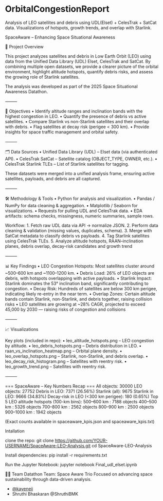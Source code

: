 # OrbitalCongestionReport
Analysis of LEO satellites and debris using UDL(Elset) + CelesTrak + SatCat data. Visualizations of hotspots, growth trends, and overlap with Starlink.

SpaceAware – Enhancing Space Situational Awareness

📌 Project Overview

This project analyzes satellites and debris in Low Earth Orbit (LEO) using data from the Unified Data Library  (UDL) Elset, CelesTrak and SatCat.
By combining multiple open datasets, we provide a clearer picture of the orbital environment, highlight altitude hotspots, quantify debris risks, and assess the growing role of Starlink satellites.

The analysis was developed as part of the 2025 Space Situational Awareness Datathon.

⸻

🎯 Objectives
	•	Identify altitude ranges and inclination bands with the highest congestion in LEO.
	•	Quantify the presence of debris vs active satellites.
	•	Compare Starlink vs non-Starlink satellites and their overlap with debris.
	•	Flag satellites at decay risk (perigee < 300 km).
	•	Provide insights for space traffic management and orbital safety.

⸻

🗂️ Data Sources
	•	Unified Data Library (UDL) – Elset data (via authenticated API).
	•	CelesTrak SatCat – Satellite catalog (OBJECT_TYPE, OWNER, etc.).
	•	CelesTrak Starlink TLEs – List of Starlink satellites for tagging.

These datasets were merged into a unified analysis frame, ensuring active satellites, payloads, and debris are all captured.

⸻

🛠️ Methodology & Tools
	•	Python for analysis and visualization.
	•	Pandas / NumPy for data cleaning & aggregation.
	•	Matplotlib / Seaborn for visualizations.
	•	Requests for pulling UDL and CelesTrak data.
	•	EDA artifacts: schema checks, missingness, numeric summaries, sample rows.

Workflow:
	1.	Fetch raw UDL data via API → normalize JSON.
	2.	Perform data cleaning & validation (missing values, duplicates, schema).
	3.	Merge with SatCat metadata to classify debris vs payloads.
	4.	Tag Starlink satellites using CelesTrak TLEs.
	5.	Analyze altitude hotspots, RAAN–inclination planes, debris overlap, decay-risk candidates and growth trend

⸻

📊 Key Findings
	•	LEO Congestion Hotspots: Most satellites cluster around ~500–600 km and ~1100–1200 km.
	•	Debris Load: 26% of LEO objects are debris, with hotspots overlapping with active payloads.
	•	Starlink Impact: Starlink dominates the 53° inclination band, significantly contributing to congestion.
	•	Decay Risk: Hundreds of satellites are below 300 km perigee, indicating likely re-entry in the near term.
	•	Overlap Zones: Certain altitude bands contain Starlink, non-Starlink, and debris together, raising collision risks
 	•	LEO satellites are growing at ~28% CAGR, projected to exceed 45,000 by 2030 — raising risks of congestion and collisions
 

⸻

📈 Visualizations

Key plots (included in repo):
	•	leo_altitude_hotspots.png – LEO congestion by altitude.
	•	leo_debris_hotspots.png – Debris distribution in LEO.
	•	raan_vs_inclination_heatmap.png – Orbital plane density.
	•	leo_overlap_hotspots.png – Starlink, non-Starlink, and debris overlap.
	•	leo_decay_risk_histogram.png – Satellites with reentry risk.
    •	leo_growth_trend.png – Satellites with reentry risk.
    

⸻

 === SpaceAware – Key Numbers Recap ===
All objects: 30000
LEO objects: 27752
Debris in LEO: 7371  (26.56%)
Starlink (all): 9675
Starlink in LEO: 9666  (34.83%)
Decay-risk in LEO (<300 km perigee): 180  (0.65%)
Top 5 LEO altitude hotspots (100-km bins):
   500–600  km : 7188 objects
   400–500  km : 5326 objects
   700–800  km : 2562 objects
   800–900  km : 2500 objects
   900–1000 km : 1942 objects

(Exact counts available in spaceaware_kpis.json and spaceaware_kpis.txt)

Intallation

clone the repo: 
git clone https://github.com/YOUR-USERNAME/SpaceAware-LEO-Analysis.git
cd SpaceAware-LEO-Analysis

Install dependencies:
pip install -r requirements.txt

Run the Jupyter Notebook:
jupyter notebook Final_udl_elset.ipynb

👩‍🚀 Team
Datathon Team: Space Aware Trio 
Focused on advancing space sustainability through data-driven analysis.  
- [@kayeneii](https://github.com/kayeneii) 
- Shruthi Bhaskaran @ShruthiBMK
